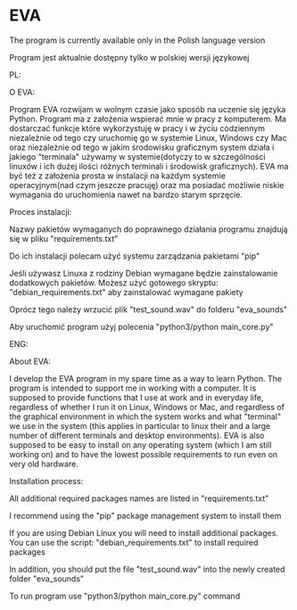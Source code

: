 # EVA



The program is currently available only in the Polish language version

Program jest aktualnie dostępny tylko w polskiej wersji językowej

PL:

O EVA:

Program EVA rozwijam w wolnym czasie jako sposób na uczenie się języka Python. Program ma z założenia wspierać mnie w pracy z komputerem. Ma dostarczać funkcje które wykorzystuję w pracy i w życiu codziennym niezależnie od tego czy uruchomię go w systemie Linux, Windows czy Mac oraz niezależnie od tego w jakim środowisku graficznym system działa i jakiego "terminala" używamy w systemie(dotyczy to w szczególności linuxów i ich dużej ilości różnych terminali i środowisk graficznych). EVA ma być też z założenia prosta w instalacji na każdym systemie operacyjnym(nad czym jeszcze pracuję) oraz ma posiadać możliwie niskie wymagania do uruchomienia nawet na bardzo starym sprzęcie.

Proces instalacji:

Nazwy pakietów wymaganych do poprawnego działania programu znajdują się w pliku "requirements.txt"

Do ich instalacji polecam użyć systemu zarządzania pakietami "pip"

Jeśli używasz Linuxa z rodziny Debian wymagane będzie zainstalowanie dodatkowych pakietów. Możesz użyć gotowego skryptu: "debian_requirements.txt" aby zainstalować wymagane pakiety

Oprócz tego należy wrzucić plik "test_sound.wav" do folderu "eva_sounds"

Aby uruchomić program użyj polecenia "python3/python main_core.py"

ENG:

About EVA:

I develop the EVA program in my spare time as a way to learn Python. The program is intended to support me in working with a computer. It is supposed to provide functions that I use at work and in everyday life, regardless of whether I run it on Linux, Windows or Mac, and regardless of the graphical environment in which the system works and what "terminal" we use in the system (this applies in particular to linux their and a large number of different terminals and desktop environments). EVA is also supposed to be easy to install on any operating system (which I am still working on) and to have the lowest possible requirements to run even on very old hardware.

Installation process:

All additional required packages names are listed in "requirements.txt"

I recommend using the "pip" package management system to install them

If you are using Debian Linux you will need to install additional packages. You can use the script: "debian_requirements.txt" to install required packages

In addition, you should put the file "test_sound.wav" into the newly created folder "eva_sounds"

To run program use "python3/python main_core.py" command
